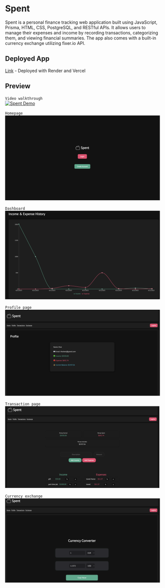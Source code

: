# Spent
Spent is a personal finance tracking web application built using JavaScript, Prisma, HTML, CSS, PostgreSQL, and RESTful APIs. It allows users to manage their expenses and income by recording transactions, categorizing them, and viewing financial summaries. The app also comes with a built-in currency exchange utilizing fixer.io API.

## Deployed App
[Link](spent-beta.vercel.app) - Deployed with Render and Vercel  

## Preview
`Video walkthrough`  
[![Spent Demo](https://img.youtube.com/vi/3EKpcQyThPc/0.jpg)](https://youtu.be/3EKpcQyThPc)


`Homepage`
<img src="assets/homepage.png" alt="Homepage">


`Dashboard`
<img src="assets/dashboard.png" alt="Dashboard">


`Profile page`
<img src="assets/profile.png" alt="Profile">


`Transaction page`
<img src="assets/transasction.png" alt="Transaction">

`Currency exchange`
<img src="assets/exchange.png" alt="Exchange">



